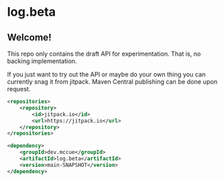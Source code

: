 # log.beta

## Welcome!

This repo only contains the draft API for experimentation. That is, no backing implementation.

If you just want to try out the API or maybe do your own thing you can currently snag it from jitpack. Maven Central
publishing can be done upon request.

```xml
<repositories>
    <repository>
        <id>jitpack.io</id>
        <url>https://jitpack.io</url>
    </repository>
</repositories>
```
```xml
<dependency>
    <groupId>dev.mccue</groupId>
    <artifactId>log.beta</artifactId>
    <version>main-SNAPSHOT</version>
</dependency>
```